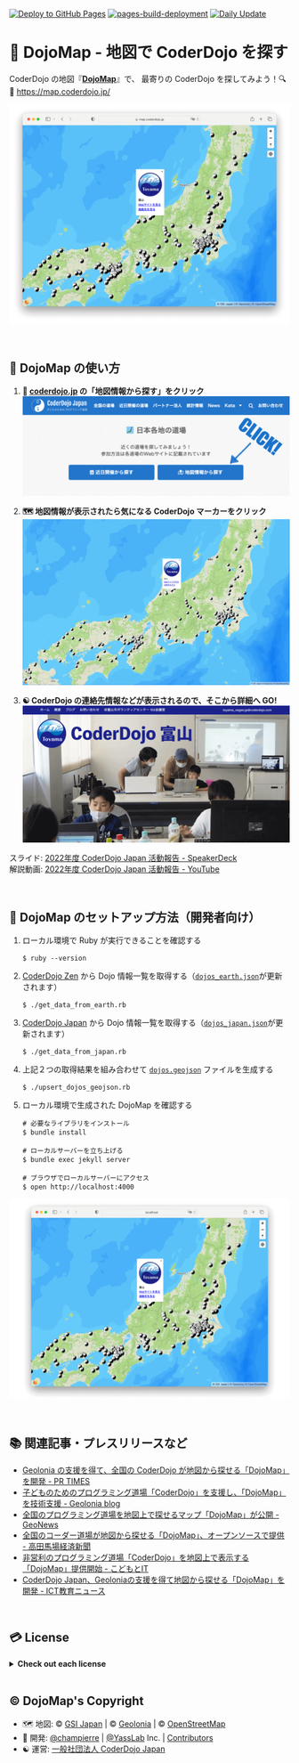[![Deploy to GitHub Pages](https://github.com/coderdojo-japan/map.coderdojo.jp/actions/workflows/deploy_to_pages.yml/badge.svg)](https://github.com/coderdojo-japan/map.coderdojo.jp/actions/workflows/deploy_to_pages.yml) [![pages-build-deployment](https://github.com/coderdojo-japan/map.coderdojo.jp/actions/workflows/pages/pages-build-deployment/badge.svg)](https://github.com/coderdojo-japan/map.coderdojo.jp/actions/workflows/pages/pages-build-deployment) [![Daily Update](https://github.com/coderdojo-japan/map.coderdojo.jp/actions/workflows/scheduler_daily.yml/badge.svg)](https://github.com/coderdojo-japan/map.coderdojo.jp/actions/workflows/scheduler_daily.yml)

# :japan: DojoMap - 地図で CoderDojo を探す

CoderDojo の地図『**[DojoMap](https://map.coderdojo.jp/)**』で、
最寄りの CoderDojo を探してみよう！:mag: :dash: 
https://map.coderdojo.jp/

[![DojoMap](https://github.com/coderdojo-japan/map.coderdojo.jp/blob/main/images/cover.png?raw=true)](https://map.coderdojo.jp/)

<br>

## :beginner: DojoMap の使い方

1. **:japan: [coderdojo.jp](https://coderdojo.jp/#dojos) の「地図情報から探す」をクリック**
   [![CoderDojo Japan](https://github.com/coderdojo-japan/map.coderdojo.jp/blob/main/images/instruction-1.png?raw=true)](https://coderdojo.jp/#dojos)

2. **:world_map: 地図情報が表示されたら気になる CoderDojo マーカーをクリック**
   [![DojoMap](https://github.com/coderdojo-japan/map.coderdojo.jp/blob/main/images/instruction-2.png?raw=true)](https://map.coderdojo.jp/)

3. **:yin_yang: CoderDojo の連絡先情報などが表示されるので、そこから詳細へ GO!**
   [![CoderDojo 富山](https://github.com/coderdojo-japan/map.coderdojo.jp/blob/main/images/instruction-3.png?raw=true)](https://toyamanagaejp.wixsite.com/website)

スライド: [2022年度 CoderDojo Japan 活動報告 - SpeakerDeck](https://speakerdeck.com/coderdojojapan/coderdojo-japan-in-2022)<br>
解説動画: [2022年度 CoderDojo Japan 活動報告 - YouTube](https://youtu.be/m1eoqFy0BW8?t=2575)

<br>

## :gem: DojoMap のセットアップ方法（開発者向け）

1. ローカル環境で Ruby が実行できることを確認する
   ```
   $ ruby --version
   ```   

1. [CoderDojo Zen](https://zen.coderdojo.com/) から Dojo 情報一覧を取得する（[`dojos_earth.json`](https://github.com/coderdojo-japan/map.coderdojo.jp/blob/main/dojos_earth.json)が更新されます）
   ```
   $ ./get_data_from_earth.rb
   ```

1. [CoderDojo Japan](http://coderdojo.jp/) から Dojo 情報一覧を取得する（[`dojos_japan.json`](https://github.com/coderdojo-japan/map.coderdojo.jp/blob/main/dojos_japan.json)が更新されます）
   ```
   $ ./get_data_from_japan.rb
   ```

1. 上記２つの取得結果を組み合わせて [`dojos.geojson`](https://github.com/coderdojo-japan/map.coderdojo.jp/blob/main/dojos.geojson) ファイルを生成する
   ```
   $ ./upsert_dojos_geojson.rb
   ```

1. ローカル環境で生成された DojoMap を確認する
   ```
   # 必要なライブラリをインストール
   $ bundle install
   
   # ローカルサーバーを立ち上げる
   $ bundle exec jekyll server
   
   # ブラウザでローカルサーバーにアクセス
   $ open http://localhost:4000
   ```

![ローカル環境で確認している様子のスクショ](https://raw.githubusercontent.com/coderdojo-japan/map.coderdojo.jp/main/images/localhost.png)

<br>

## :books: 関連記事・プレスリリースなど

- [Geolonia の支援を得て、全国の CoderDojo が地図から探せる「DojoMap」を開発 - PR TIMES](https://prtimes.jp/main/html/rd/p/000000008.000038935.html)
- [子どものためのプログラミング道場「CoderDojo」を支援し、「DojoMap」を技術支援 - Geolonia blog](https://blog.geolonia.com/2022/11/30/support-coderdojo.html)
- [全国のプログラミング道場を地図上で探せるマップ「DojoMap」が公開 - GeoNews](https://geo-news.jp/archives/5499)
- [全国のコーダー道場が地図から探せる「DojoMap」、オープンソースで提供 - 高田馬場経済新聞](https://takadanobaba.keizai.biz/headline/1002/)
- [非営利のプログラミング道場「CoderDojo」を地図上で表示する「DojoMap」提供開始 - こどもとIT](https://edu.watch.impress.co.jp/docs/news/1460906.html)
- [CoderDojo Japan、Geoloniaの支援を得て地図から探せる「DojoMap」を開発 - ICT教育ニュース](https://ict-enews.net/2022/12/05coderdojo-japan/)

<br>

## :credit_card: License

<details>
  <summary><strong>Check out each license</strong></summary>
  
This web application is developed with many other brilliant works!   
Check out the followings if you are interested in. :wink:

<h3>Libraries & Icons</h3>

The libraries like [RubyGems](https://rubygems.org/) used in this web application have their own licenses. Say, DojoMap uses [Jekyll](https://jekyllrb.com/), which is licensed under the terms of the [MIT License](http://opensource.org/licenses/MIT).

This repository may also use icons created by [Font Awesome](http://fontawesome.io/), licensed under SIL OFL 1.1, and [Twemoji](https://github.com/twitter/twemoji), created by Twitter, licensed under the [MIT License](http://opensource.org/licenses/MIT).

Thanks for their great works to make this app published! :sparkling_heart: 

<h3>Logos & Photos</h3>

The images, such as logos and photos of [each dojo](http://coderdojo.jp/#dojos), are NOT published under the following license. Contact its owner, like the maintainer of linked external website, before using them. :relieved: 

<h3>Codes & Others</h3>

The source codes, such as HTML/CSS/JavaScript and Ruby codes not declared above, are published under **[The MIT License](https://opensource.org/licenses/MIT)** below. Feel free to refer, copy, or share them. And contact `info@coderdojo.jp` if you find anything unclear.

Copyright &copy; [一般社団法人 CoderDojo Japan](https://coderdojo.jp/about-coderdojo-japan)

Permission is hereby granted, free of charge, to any person obtaining a copy of this software and associated documentation files (the "Software"), to deal in the Software without restriction, including without limitation the rights to use, copy, modify, merge, publish, distribute, sublicense, and/or sell copies of the Software, and to permit persons to whom the Software is furnished to do so, subject to the following conditions:

The above copyright notice and this permission notice shall be included in all copies or substantial portions of the Software.

THE SOFTWARE IS PROVIDED "AS IS", WITHOUT WARRANTY OF ANY KIND, EXPRESS OR IMPLIED, INCLUDING BUT NOT LIMITED TO THE WARRANTIES OF MERCHANTABILITY, FITNESS FOR A PARTICULAR PURPOSE AND NONINFRINGEMENT. IN NO EVENT SHALL THE AUTHORS OR COPYRIGHT HOLDERS BE LIABLE FOR ANY CLAIM, DAMAGES OR OTHER LIABILITY, WHETHER IN AN ACTION OF CONTRACT, TORT OR OTHERWISE, ARISING FROM, OUT OF OR IN CONNECTION WITH THE SOFTWARE OR THE USE OR OTHER DEALINGS IN THE SOFTWARE.
</details>

<br>

## :copyright: DojoMap's Copyright

- :world_map: 地図: &copy; [GSI Japan](https://www.gsi.go.jp/) | &copy; [Geolonia](https://geolonia.com/) | &copy; [OpenStreetMap](https://www.openstreetmap.org/)
- :busts_in_silhouette: 開発: [@champierre](https://github.com/champierre) | [@YassLab](https://github.com/yasslab) Inc. | [Contributors](https://github.com/coderdojo-japan/map.coderdojo.jp/graphs/contributors)
- :yin_yang: 運営: [一般社団法人 CoderDojo Japan](https://coderdojo.jp/about-coderdojo-japan)
